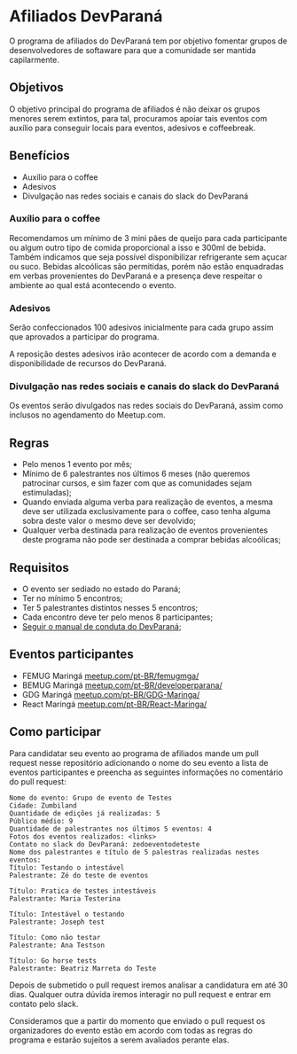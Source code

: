 # Afiliados DevParaná

O programa de afiliados do DevParaná tem por objetivo fomentar grupos de desenvolvedores de softaware para que a comunidade ser mantida capilarmente.

## Objetivos

O objetivo principal do programa de afiliados é não deixar os grupos menores serem extintos, para tal, procuramos apoiar tais eventos com auxílio para conseguir locais para eventos, adesivos e coffeebreak.

## Benefícios

- Auxílio para o coffee
- Adesivos
- Divulgação nas redes sociais e canais do slack do DevParaná

### Auxílio para o coffee

Recomendamos um mínimo de 3 mini pães de queijo para cada participante ou algum outro tipo de comida proporcional a isso e 300ml de bebida.
Também indicamos que seja possível disponibilizar refrigerante sem açucar ou suco.
Bebidas alcoólicas são permitidas, porém não estão enquadradas em verbas provenientes do DevParaná e a presença deve respeitar o ambiente ao qual está acontecendo o evento.

### Adesivos

Serão confeccionados 100 adesivos inicialmente para cada grupo assim que aprovados a participar do programa.

A reposição destes adesivos irão acontecer de acordo com a demanda e disponibilidade de recursos do DevParaná.

### Divulgação nas redes sociais e canais do slack do DevParaná

Os eventos serão divulgados nas redes sociais do DevParaná, assim como inclusos no agendamento do Meetup.com.

## Regras

- Pelo menos 1 evento por mês;
- Mínimo de 6 palestrantes nos últimos 6 meses (não queremos patrocinar cursos, e sim fazer com que as comunidades sejam estimuladas);
- Quando enviada alguma verba para realização de eventos, a mesma deve ser utilizada exclusivamente para o coffee, caso tenha alguma sobra deste valor o mesmo deve ser devolvido;
- Qualquer verba destinada para realização de eventos provenientes deste programa não pode ser destinada a comprar bebidas alcoólicas;

## Requisitos

- O evento ser sediado no estado do Paraná;
- Ter no mínimo 5 encontros;
- Ter 5 palestrantes distintos nesses 5 encontros;
- Cada encontro deve ter pelo menos 8 participantes;
- [Seguir o manual de conduta do DevParaná;](https://github.com/DeveloperParana/conduta)

## Eventos participantes

- FEMUG Maringá [meetup.com/pt-BR/femugmga/](https://meetup.com/pt-BR/femugmga/)
- BEMUG Maringá [meetup.com/pt-BR/developerparana/](https://www.meetup.com/pt-BR/developerparana/)
- GDG Maringá [meetup.com/pt-BR/GDG-Maringa/](https://www.meetup.com/pt-BR/GDG-Maringa/)
- React Maringá [meetup.com/pt-BR/React-Maringa/](https://www.meetup.com/pt-BR/React-Maringa/)

## Como participar

Para candidatar seu evento ao programa de afiliados mande um pull request nesse repositório adicionando o nome do seu evento a lista de eventos participantes e preencha as seguintes informações no comentário do pull request:

```
Nome do evento: Grupo de evento de Testes
Cidade: Zumbiland
Quantidade de edições já realizadas: 5
Público médio: 9
Quantidade de palestrantes nos últimos 5 eventos: 4
Fotos dos eventos realizados: <links>
Contato no slack do DevParaná: zedoeventodeteste
Nome dos palestrantes e título de 5 palestras realizadas nestes eventos:
Título: Testando o intestável
Palestrante: Zé do teste de eventos

Título: Pratica de testes intestáveis
Palestrante: Maria Testerina

Título: Intestável o testando
Palestrante: Joseph test

Título: Como não testar
Palestrante: Ana Testson

Título: Go horse tests
Palestrante: Beatriz Marreta do Teste
```

Depois de submetido o pull request iremos analisar a candidatura em até 30 dias. Qualquer outra dúvida iremos interagir no pull request e entrar em contato pelo slack.

Consideramos que a partir do momento que enviado o pull request os organizadores do evento estão em acordo com todas as regras do programa e estarão sujeitos a serem avaliados perante elas.

